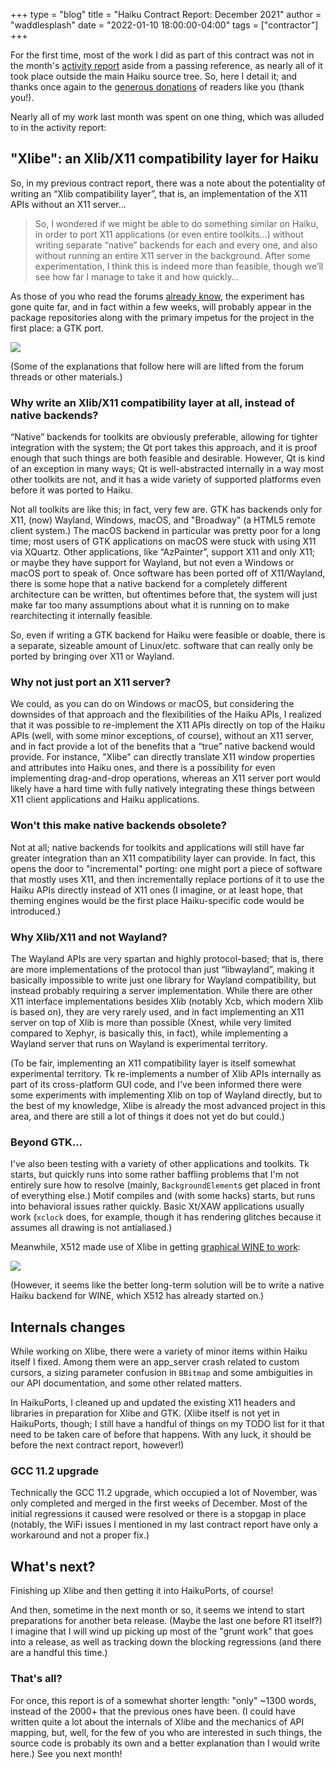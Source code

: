 +++
type = "blog"
title = "Haiku Contract Report: December 2021"
author = "waddlesplash"
date = "2022-01-10 18:00:00-04:00"
tags = ["contractor"]
+++

For the first time, most of the work I did as part of this contract was not in the month's [activity report](/blog/pulkomandy/2022-01-06-activity-report/) aside from a passing reference, as nearly all of it took place outside the main Haiku source tree. So, here I detail it; and thanks once again to the [generous donations](https://www.haiku-inc.org/donate/) of readers like you (thank you!).

<!--more-->

Nearly all of my work last month was spent on one thing, which was alluded to in the activity report:

## "Xlibe": an Xlib/X11 compatibility layer for Haiku

So, in my previous contract report, there was a note about the potentiality of writing an “Xlib compatibility layer”, that is, an implementation of the X11 APIs without an X11 server…

> So, I wondered if we might be able to do something similar on Haiku, in order to port X11 applications (or even entire toolkits…) without writing separate “native” backends for each and every one, and also without running an entire X11 server in the background. After some experimentation, I think this is indeed more than feasible, though we’ll see how far I manage to take it and how quickly…

As those of you who read the forums [already know](https://discuss.haiku-os.org/t/xlibe-an-xlib-x11-compatibility-layer-for-haiku/11692), the experiment has gone quite far, and in fact within a few weeks, will probably appear in the package repositories along with the primary impetus for the project in the first place: a GTK port.

<img src="https://discuss.haiku-os.org/uploads/default/original/2X/8/8be89428d627e61ca97a4036919c8fb6e6bea3c1.png">

(Some of the explanations that follow here will are lifted from the forum threads or other materials.)

### Why write an Xlib/X11 compatibility layer at all, instead of native backends?

“Native” backends for toolkits are obviously preferable, allowing for tighter integration with the system; the Qt port takes this approach, and it is proof enough that such things are both feasible and desirable. However, Qt is kind of an exception in many ways; Qt is well-abstracted internally in a way most other toolkits are not, and it has a wide variety of supported platforms even before it was ported to Haiku.

Not all toolkits are like this; in fact, very few are. GTK has backends only for X11, (now) Wayland, Windows, macOS, and "Broadway" (a HTML5 remote client system.) The macOS backend in particular was pretty poor for a long time; most users of GTK applications on macOS were stuck with using X11 via XQuartz. Other applications, like “AzPainter”, support X11 and only X11; or maybe they have support for Wayland, but not even a Windows or macOS port to speak of. Once software has been ported off of X11/Wayland, there is some hope that a native backend for a completely different architecture can be written, but oftentimes before that, the system will just make far too many assumptions about what it is running on to make rearchitecting it internally feasible.

So, even if writing a GTK backend for Haiku were feasible or doable, there is a separate, sizeable amount of Linux/etc. software that can really only be ported by bringing over X11 or Wayland.

### Why not just port an X11 server?

We could, as you can do on Windows or macOS, but considering the downsides of that approach and the flexibilities of the Haiku APIs, I realized that it was possible to re-implement the X11 APIs directly on top of the Haiku APIs (well, with some minor exceptions, of course), without an X11 server, and in fact provide a lot of the benefits that a “true” native backend would provide. For instance, "Xlibe" can directly translate X11 window properties and attributes into Haiku ones, and there is a possibility for even implementing drag-and-drop operations, whereas an X11 server port would likely have a hard time with fully natively integrating these things between X11 client applications and Haiku applications.

### Won't this make native backends obsolete?

Not at all; native backends for toolkits and applications will still have far greater integration than an X11 compatibility layer can provide. In fact, this opens the door to "incremental" porting: one might port a piece of software that mostly uses X11, and then incrementally replace portions of it to use the Haiku APIs directly instead of X11 ones (I imagine, or at least hope, that theming engines would be the first place Haiku-specific code would be introduced.)

### Why Xlib/X11 and not Wayland?

The Wayland APIs are very spartan and highly protocol-based; that is, there are more implementations of the protocol than just “libwayland”, making it basically impossible to write just one library for Wayland compatibility, but instead probably requiring a server implementation. While there are other X11 interface implementations besides Xlib (notably Xcb, which modern Xlib is based on), they are very rarely used, and in fact implementing an X11 server on top of Xlib is more than possible (Xnest, while very limited compared to Xephyr, is basically this, in fact), while implementing a Wayland server that runs on Wayland is experimental territory.

(To be fair, implementing an X11 compatibility layer is itself somewhat experimental territory. Tk re-implements a number of Xlib APIs internally as part of its cross-platform GUI code, and I've been informed there were some experiments with implementing Xlib on top of Wayland directly, but to the best of my knowledge, Xlibe is already the most advanced project in this area, and there are still a lot of things it does not yet do but could.)

### Beyond GTK...

I've also been testing with a variety of other applications and toolkits. Tk starts, but quickly runs into some rather baffling problems that I'm not entirely sure how to resolve (mainly, `BackgroundElement`s get placed in front of everything else.) Motif compiles and (with some hacks) starts, but runs into behavioral issues rather quickly. Basic Xt/XAW applications usually work (`xclock` does, for example, though it has rendering glitches because it assumes all drawing is not antialiased.)

Meanwhile, X512 made use of Xlibe in getting [graphical WINE to work](https://discuss.haiku-os.org/t/my-progress-in-porting-wine/11741/23):

<img src="https://discuss.haiku-os.org/uploads/default/original/2X/f/f4dabf5a007072669039395480b00c42e32c3b73.png">

(However, it seems like the better long-term solution will be to write a native Haiku backend for WINE, which X512 has already started on.)

## Internals changes

While working on Xlibe, there were a variety of minor items within Haiku itself I fixed. Among them were an app_server crash related to custom cursors, a sizing parameter confusion in `BBitmap` and some ambiguities in our API documentation, and some other related matters.

In HaikuPorts, I cleaned up and updated the existing X11 headers and libraries in preparation for Xlibe and GTK. (Xlibe itself is not yet in HaikuPorts, though; I still have a handful of things on my TODO list for it that need to be taken care of before that happens. With any luck, it should be before the next contract report, however!)

### GCC 11.2 upgrade

Technically the GCC 11.2 upgrade, which occupied a lot of November, was only completed and merged in the first weeks of December. Most of the initial regressions it caused were resolved or there is a stopgap in place (notably, the WiFi issues I mentioned in my last contract report have only a workaround and not a proper fix.)

## What's next?

Finishing up Xlibe and then getting it into HaikuPorts, of course!

And then, sometime in the next month or so, it seems we intend to start preparations for another beta release. (Maybe the last one before R1 itself?) I imagine that I will wind up picking up most of the "grunt work" that goes into a release, as well as tracking down the blocking regressions (and there are a handful this time.)

### That's all?

For once, this report is of a somewhat shorter length: "only" ~1300 words, instead of the 2000+ that the previous ones have been. (I could have written quite a lot about the internals of Xlibe and the mechanics of API mapping, but, well, for the few of you who are interested in such things, the source code is probably its own and a better explanation than I would write here.) See you next month!
